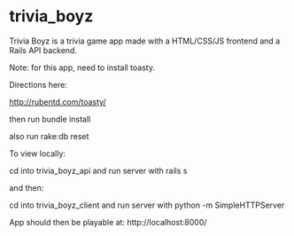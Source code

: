 # trivia_boyz
Trivia Boyz is a trivia game app made with a HTML/CSS/JS frontend and a Rails API backend.

Note: for this app, need to install toasty.

Directions here:

http://rubentd.com/toasty/

then run bundle install

also run rake:db reset

To view locally:

cd into trivia_boyz_api and run server with rails s

and then:

cd into trivia_boyz_client and run server with python -m SimpleHTTPServer

App should then be playable at: http://localhost:8000/
